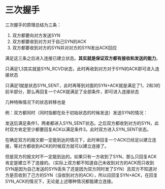 # 三次握手

三次握手的原理总结为三条：

1. 双方都要向对方发送SYN
2. 双方都要收到对方对于自己SYN的ACK
3. 双方都要收到对方的SYN并对对方的SYN发出ACK回应

满足这三条之后进入连接已建立状态。**其实就是保证双方都有接收和发送的能力**。

只满足1,3其实就是SYN\_RCVD状态，此时再收到对方对于SYN的ACK即可进入连接状态

只满足1就是状态SYN\_SENT，此时再等到对面的SYN+ACK就是满足了1，2和3的前半部分，那么再回复一个ACK就满足了全部条件，即可进入连接状态

几种特殊情况下的状态转移也是

例：双方都同时（同时指都在处于初始状态的时候发送）发送SYN的情况：

发送后满足条件1，两者都进入SYN\_SENT状态。之后双方都收到对方的SYN，此时双方肯定至少都要回复ACK以满足条件3。此时双方进入SYN\_SENT状态。

在确定双方的报文都一定能到达的情况下，此时单回复一个ACK已经足以建立连接，等对方都收到ACK的时候双方就可以建立连接了。

但是双方的报文时不一定能到达的。如果只有一方收到了SYN，那么只回复ACK肯定是建立不了连接的。（实际上双方都不知道自己未收到对方的ACK而只收到SYN是因为自己发送的SYN丢失了还是因为双方同时发了SYN）且双方不知道对方是否收到了己方的SYN（没收到对方的ACK），所以应回复SYN+ACK，在回复SYN\_ACK的情况下，无论是上述哪种情况都能建立连接。
